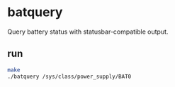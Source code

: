 # batquery

Query battery status with statusbar-compatible output.

## run

```sh
make
./batquery /sys/class/power_supply/BAT0
```

